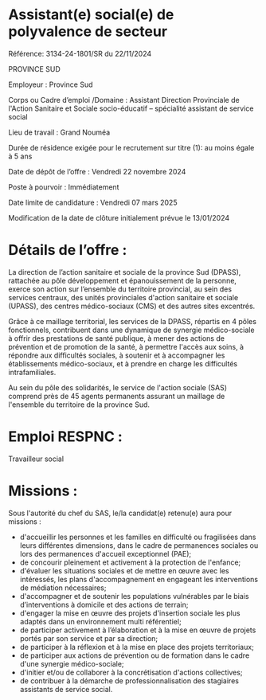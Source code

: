 # Assistant(e) social(e) de polyvalence de secteur

Référence: 3134-24-1801/SR du 22/11/2024

PROVINCE SUD

Employeur : Province Sud

Corps ou Cadre d’emploi /Domaine : Assistant Direction Provinciale de l'Action Sanitaire et Sociale socio-éducatif – spécialité assistant de service social

Lieu de travail : Grand Nouméa

Durée de résidence exigée pour le recrutement sur titre (1): au moins égale à 5 ans

Date de dépôt de l’offre : Vendredi 22 novembre 2024

Poste à pourvoir : Immédiatement

Date limite de candidature : Vendredi 07 mars 2025

Modification de la date de clôture initialement prévue le 13/01/2024

# Détails de l’offre :

La direction de l’action sanitaire et sociale de la province Sud (DPASS), rattachée au pôle développement et épanouissement de la personne, exerce son action sur l’ensemble du territoire provincial, au sein des services centraux, des unités provinciales d'action sanitaire et sociale (UPASS), des centres médico-sociaux (CMS) et des autres sites excentrés.

Grâce à ce maillage territorial, les services de la DPASS, répartis en 4 pôles fonctionnels, contribuent dans une dynamique de synergie médico-sociale à offrir des prestations de santé publique, à mener des actions de prévention et de promotion de la santé, à permettre l'accès aux soins, à répondre aux difficultés sociales, à soutenir et à accompagner les établissements médico-sociaux, et à prendre en charge les difficultés intrafamiliales.

Au sein du pôle des solidarités, le service de l'action sociale (SAS) comprend près de 45 agents permanents assurant un maillage de l'ensemble du territoire de la province Sud.

# Emploi RESPNC :

Travailleur social

# Missions :

Sous l'autorité du chef du SAS, le/la candidat(e) retenu(e) aura pour missions :

- d'accueillir les personnes et les familles en difficulté ou fragilisées dans leurs différentes dimensions, dans le cadre de permanences sociales ou lors des permanences d'accueil exceptionnel (PAE);
- de concourir pleinement et activement à la protection de l'enfance;
- d'évaluer les situations sociales et de mettre en œuvre avec les intéressés, les plans d'accompagnement en engageant les interventions de médiation nécessaires;
- d'accompagner et de soutenir les populations vulnérables par le biais d’interventions à domicile et des actions de terrain;
- d'engager la mise en œuvre des projets d'insertion sociale les plus adaptés dans un environnement multi référentiel;
- de participer activement à l’élaboration et à la mise en œuvre de projets portés par son service et par sa direction;
- de participer à la réflexion et à la mise en place des projets territoriaux;
- de participer aux actions de prévention ou de formation dans le cadre d'une synergie médico-sociale;
- d'initier et/ou de collaborer à la concrétisation d'actions collectives;
- de contribuer à la démarche de professionnalisation des stagiaires assistants de service social.